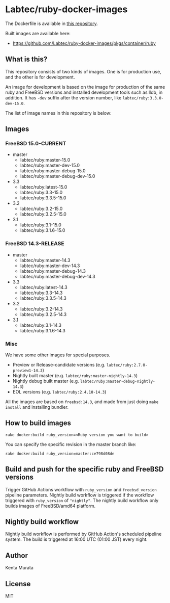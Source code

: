 # Labtec/ruby-docker-images

The Dockerfile is available in [this repository](https://github.com/Labtec/ruby-docker-images/blob/master/Dockerfile).

Built images are available here:

* https://github.com/Labtec/ruby-docker-images/pkgs/container/ruby

## What is this?

This repository consists of two kinds of images. One is for production use, and the other is for development.

An image for development is based on the image for production of the same ruby and FreeBSD versions and installed development tools such as lldb, in addition. It has `-dev` suffix after the version number, like `labtec/ruby:3.3.0-dev-15.0`.

The list of image names in this repository is below:

## Images

### FreeBSD 15.0-CURRENT

- master
  - labtec/ruby:master-15.0
  - labtec/ruby:master-dev-15.0
  - labtec/ruby:master-debug-15.0
  - labtec/ruby:master-debug-dev-15.0
- 3.3
  - labtec/ruby:latest-15.0
  - labtec/ruby:3.3-15.0
  - labtec/ruby:3.3.5-15.0
- 3.2
  - labtec/ruby:3.2-15.0
  - labtec/ruby:3.2.5-15.0
- 3.1
  - labtec/ruby:3.1-15.0
  - labtec/ruby:3.1.6-15.0

### FreeBSD 14.3-RELEASE

- master
  - labtec/ruby:master-14.3
  - labtec/ruby:master-dev-14.3
  - labtec/ruby:master-debug-14.3
  - labtec/ruby:master-debug-dev-14.3
- 3.3
  - labtec/ruby:latest-14.3
  - labtec/ruby:3.3-14.3
  - labtec/ruby:3.3.5-14.3
- 3.2
  - labtec/ruby:3.2-14.3
  - labtec/ruby:3.2.5-14.3
- 3.1
  - labtec/ruby:3.1-14.3
  - labtec/ruby:3.1.6-14.3

### Misc

We have some other images for special purposes.

- Preview or Release-candidate versions (e.g. `labtec/ruby:2.7.0-preview1-14.3`)
- Nightly built master (e.g. `labtec/ruby:master-nightly-14.3`)
- Nightly debug built master (e.g. `labtec/ruby:master-debug-nightly-14.3`)
- EOL versions (e.g. `labtec/ruby:2.4.10-14.3`)

All the images are based on `freebsd:14.3`, and made from just doing `make install` and installing bundler.

## How to build images

```
rake docker:build ruby_version=<Ruby version you want to build>
```

You can specify the specific revision in the master branch like:

```
rake docker:build ruby_version=master:ce798d08de
```

## Build and push for the specific ruby and FreeBSD versions

Trigger GitHub Actions workflow with `ruby_version` and `freebsd_version` pipeline parameters.
Nightly build workflow is triggered if the workflow triggered with `ruby_version` of `"nightly"`.
The nightly build workflow only builds images of FreeBSD/amd64 platform.

## Nightly build workflow

Nightly build workflow is performed by GitHub Action's scheduled pipeline system.
The build is triggered at 16:00 UTC (01:00 JST) every night.

## Author

Kenta Murata

## License

MIT
